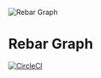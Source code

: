 ![Rebar Graph](https://raw.githubusercontent.com/rebar-cloud/rebar-cloud/master/docs/img/noun_graph.png) 

# Rebar Graph

[![CircleCI](https://circleci.com/gh/rebar-cloud/rebar-graph.svg?style=svg)](https://circleci.com/gh/rebar-cloud/rebar-graph)


